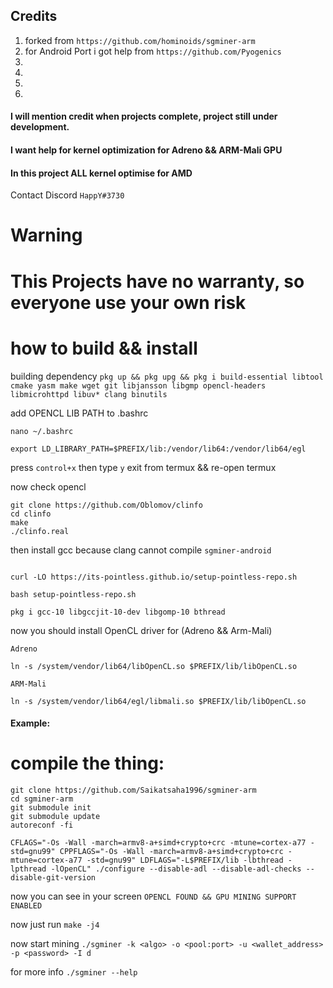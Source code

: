 ## Credits 
1) forked from `https://github.com/hominoids/sgminer-arm` 
2) for Android Port i got help from `https://github.com/Pyogenics` 
3) 
4)
5)
6)
#### I will mention credit when projects complete, project still under development.
#### I want help for kernel optimization for Adreno && ARM-Mali GPU 
#### In this project ALL kernel optimise for AMD 
 Contact Discord `HappY#3730`
# 
# Warning
# This Projects have no warranty, so everyone use your own risk

# how to build && install

building dependency ```pkg up && pkg upg && pkg i build-essential libtool cmake yasm make wget git libjansson libgmp opencl-headers libmicrohttpd libuv* clang binutils```

add OPENCL LIB PATH to .bashrc

```
nano ~/.bashrc

export LD_LIBRARY_PATH=$PREFIX/lib:/vendor/lib64:/vendor/lib64/egl
```

press `control+x` then type `y` exit from termux && re-open termux

now check opencl

```
git clone https://github.com/Oblomov/clinfo
cd clinfo
make
./clinfo.real

```


then install gcc because clang cannot compile `sgminer-android`

```

curl -LO https://its-pointless.github.io/setup-pointless-repo.sh

bash setup-pointless-repo.sh

pkg i gcc-10 libgccjit-10-dev libgomp-10 bthread

```

now you should install OpenCL driver for (Adreno && Arm-Mali)

```
Adreno

ln -s /system/vendor/lib64/libOpenCL.so $PREFIX/lib/libOpenCL.so

ARM-Mali

ln -s /system/vendor/lib64/egl/libmali.so $PREFIX/lib/libOpenCL.so
```

#### Example:

# compile the thing:

```
git clone https://github.com/Saikatsaha1996/sgminer-arm
cd sgminer-arm 
git submodule init 
git submodule update 
autoreconf -fi

CFLAGS="-Os -Wall -march=armv8-a+simd+crypto+crc -mtune=cortex-a77 -std=gnu99" CPPFLAGS="-Os -Wall -march=armv8-a+simd+crypto+crc -mtune=cortex-a77 -std=gnu99" LDFLAGS="-L$PREFIX/lib -lbthread -lpthread -lOpenCL" ./configure --disable-adl --disable-adl-checks --disable-git-version 
```

now you can see in your screen `OPENCL FOUND && GPU MINING SUPPORT ENABLED`

now just run `make -j4`

now start mining `./sgminer -k <algo> -o <pool:port> -u <wallet_address> -p <password> -I d`

for more info `./sgminer --help`

